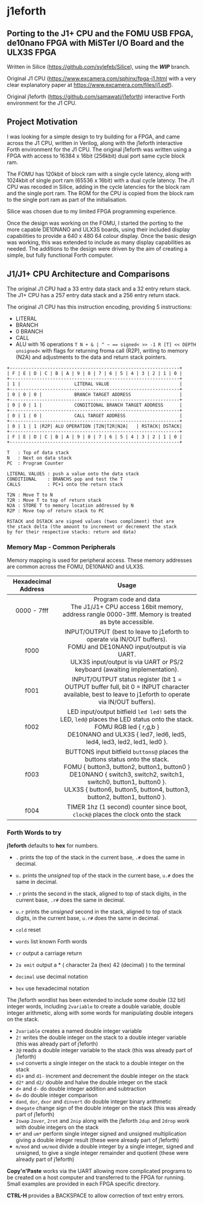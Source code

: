 # j1eforth

## Porting to the J1+ CPU and the FOMU USB FPGA, de10nano FPGA with MiSTer I/O Board and the ULX3S FPGA

Written in Silice (https://github.com/sylefeb/Silice), using the _**WIP**_ branch.

Original J1 CPU (https://www.excamera.com/sphinx/fpga-j1.html with a very clear explanatory paper at https://www.excamera.com/files/j1.pdf).

Original j1eforth (https://github.com/samawati/j1eforth) interactive Forth environment for the J1 CPU.

## Project Motivation

I was looking for a simple design to try building for a FPGA, and came across the J1 CPU, written in Verilog, along with the j1eforth interactive Forth environment for the J1 CPU. The original j1eforth was written using a FPGA with access to 16384 x 16bit (256kbit) dual port same cycle block ram.

The FOMU has 120kbit of block ram with a single cycle latency, along with 1024kbit of single port ram (65536 x 16bit) with a dual cycle latency. The J1 CPU was recoded in Silice, adding in the cycle latencies for the block ram and the single port ram. The ROM for the CPU is copied from the block ram to the single port ram as part of the initialisation.

Silice was chosen due to my limited FPGA programming experience.

Once the design was working on the FOMU, I started the porting to the more capable DE10NANO and ULX3S boards, using their included display capabilities to provide a 640 x 480 64 colour display. Once the basic design was working, this was extended to include as many display capabilities as needed. The additions to the design were driven by the aim of creating a simple, but fully functional Forth computer.

## J1/J1+ CPU Architecture and Comparisons

The original J1 CPU had a 33 entry data stack and a 32 entry return stack. The J1+ CPU has a 257 entry data stack and a 256 entry return stack.

The original J1 CPU has this instruction encoding, providing 5 instructions:

* LITERAL
* BRANCH
* 0 BRANCH
* CALL
* ALU with 16 operations ```T N + & | ^ ~ == signed< >> -1 R [T] << DEPTH unsigned<``` with flags for returning froma call (R2P), writing to memory (N2A) and adjustments to the data and return stack pointers.

```
+---------------------------------------------------------------+
| F | E | D | C | B | A | 9 | 8 | 7 | 6 | 5 | 4 | 3 | 2 | 1 | 0 |
+---------------------------------------------------------------+
| 1 |                    LITERAL VALUE                          |
+---------------------------------------------------------------+
| 0 | 0 | 0 |            BRANCH TARGET ADDRESS                  |
+---------------------------------------------------------------+
| 0 | 0 | 1 |            CONDITIONAL BRANCH TARGET ADDRESS      |
+---------------------------------------------------------------+
| 0 | 1 | 0 |            CALL TARGET ADDRESS                    |
+---------------------------------------------------------------+
| 0 | 1 | 1 |R2P| ALU OPERATION |T2N|T2R|N2A|   | RSTACK| DSTACK|
+---------------------------------------------------------------+
| F | E | D | C | B | A | 9 | 8 | 7 | 6 | 5 | 4 | 3 | 2 | 1 | 0 |
+---------------------------------------------------------------+

T   : Top of data stack
N   : Next on data stack
PC  : Program Counter
 
LITERAL VALUES : push a value onto the data stack
CONDITIONAL    : BRANCHS pop and test the T
CALLS          : PC+1 onto the return stack

T2N : Move T to N
T2R : Move T to top of return stack
N2A : STORE T to memory location addressed by N
R2P : Move top of return stack to PC

RSTACK and DSTACK are signed values (twos compliment) that are
the stack delta (the amount to increment or decrement the stack
by for their respective stacks: return and data)
```

### Memory Map - Common Peripherals

Memory mapping is used for peripheral access. These memory addresses are common across the FOMU, DE10NANO and ULX3S.

Hexadecimal Address | Usage
:----: | :----:
0000 - 7fff | Program code and data<br>The J1/J1+ CPU access 16bit memory, address rangle 0000-3fff. Memory is treated as byte accessible.
f000 | INPUT/OUTPUT (best to leave to j1eforth to operate via IN/OUT buffers).<br>FOMU and DE10NANO input/output is via UART.<br>ULX3S input/output is via UART or PS/2 keyboard (awaiting implementation).
f001 | INPUT/OUTPUT status register (bit 1 = OUTPUT buffer full, bit 0 = INPUT character available, best to leave to j1eforth to operate via IN/OUT buffers).
f002 | LED input/output bitfield `led led!` sets the LED, `led@` places the LED status onto the stack.<br>FOMU RGB led { r,g,b }<br>DE10NANO and ULX3S { led7, led6, led5, led4, led3, led2, led1, led0 }.
f003 | BUTTONS input bitfield `buttons@` places the buttons status onto the stack.<br>FOMU { button3, button2, button1, button0 }<br>DE10NANO { switch3, switch2, switch1, switch0, button1, button0 }.<br>ULX3S { button6, button5, button4, button3, button2, button1, button0 }.
f004 | TIMER 1hz (1 second) counter since boot, `clock@` places the clock onto the stack

### Forth Words to try

__j1eforth__ defaults to __hex__ for numbers. 

* `.` prints the top of the stack in the current base, `.#` does the same in decimal.
* `u.` prints the _unsigned_ top of the stack in the current base, `u.#` does the same in decimal.
* `.r` prints the second in the stack, aligned to top of stack digits, in the current base, `.r#` does the same in decimal.
* `u.r` prints the _unsigned_ second in the stack, aligned to top of stack digits, in the current base, `u.r#` does the same in decimal.

* `cold` reset
* `words` list known Forth words
* `cr` output a carriage return
* `2a emit` output a * ( character 2a (hex) 42 (decimal) ) to the terminal
* `decimal` use decimal notation
* `hex` use hexadecimal notation

The j1eforth wordlist has been extended to include some double (32 bit) integer words, including `2variable` to create a double variable, double integer arithmetic, along with some words for manipulating double integers on the stack.

* `2variable` creates a named double integer variable
* `2!` writes the double integer on the stack to a double integer variable (this was already part of j1eforth)
* `2@` reads a double integer variable to the stack (this was already part of j1eforth)
* `s>d` converts a single integer on the stack to a double integer on the stack
* `d1+` and `d1-` increment and decrement the double integer on the stack
* `d2*` and `d2/` double and halve the double integer on the stack
* `d+` and `d-` do double integer addition and subtraction
* `d=` do double integer comparison
* `dand`, `dor`, `dxor` and `dinvert` do double integer binary arithmetic
* `dnegate` change sign of the double integer on the stack (this was already part of j1eforth)
* `2swap` `2over`, `2rot` and `2nip` along with the j1eforth `2dup` and `2drop` work with double integers on the stack
* `m*` and `um*` perform single integer signed and unsigned multiplication giving a double integer result (these were already part of j1eforth)
* `m/mod` and `um/mod` divide a double integer by a single integer, signed and unsigned, to give a single integer remainder and quotient (these were already part of j1eforth)

__Copy'n'Paste__ works via the UART allowing more complicated programs to be created on a host computer and transferred to the FPGA for running. Small examples are provided in each FPGA specific directory.

__CTRL-H__ provides a BACKSPACE to allow correction of text entry errors.
